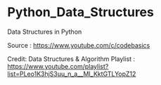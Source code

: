 # Python_Data_Structures
Data Structures in Python

Source : https://www.youtube.com/c/codebasics

Credit:  Data Structures & Algorithm Playlist : https://www.youtube.com/playlist?list=PLeo1K3hjS3uu_n_a__MI_KktGTLYopZ12
